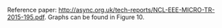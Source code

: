 Reference paper: http://async.org.uk/tech-reports/NCL-EEE-MICRO-TR-2015-195.pdf. Graphs can be found in Figure 10.

